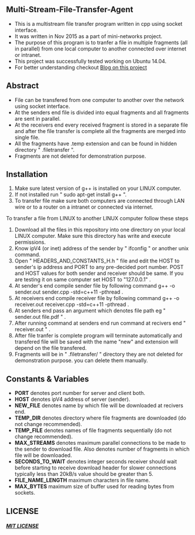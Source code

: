 
## Multi-Stream-File-Transfer-Agent

* This is a multistream file transfer program written in cpp using socket interface.
* It was written in Nov 2015 as a part of mini-networks project.
* The purpose of this program is to tranfer a file in multiple fragments (all in parallel) from one local computer to another connected over internet or intranet.
* This project was successfully tested working on Ubuntu 14.04.
* For better understanding checkout [Blog on this project](http://blog.manuchandel.com/2015/11/04/multistreamFileTransfer.html)

## Abstract

* File can be transfered from one computer to another over the network using socket interface.
* At the senders end file is divided into equal fragments and all fragments are sent in parallel.
* At the receivers end every received fragment is stored in a separate file and after the file transfer is complete all the fragments are merged into single file.
* All the fragments have .temp extension and can be found in hidden directory " .filetransfer ". 
* Fragments are not deleted for demonstration purpose.

## Installation

1. Make sure latest version of g++ is installed on your LINUX computer.
2. If not installed run " sudo apt-get install g++ ".
3. To transfer file make sure both computers are connected through LAN wire or to a router on a intranet or connected via internet.


To transfer a file from LINUX to another LINUX computer follow these steps <br>

1. Download all the files in this repository into one directory on your local LINUX computer. Make sure this directory has write and execute permissions.
2. Know ipV4 (or inet) address of the sender by " ifconfig " or another unix command. 
2. Open " HEADERS_AND_CONSTANTS_H.h " file and edit the HOST to sender's ip address and PORT to any pre-decided port number. POST and HOST values for both sender and receiver should be same. If you are testing it on same computer set HOST to "127.0.0.1" .
3. At sender's end compile sender file by following command g++ -o sender.out sender.cpp -std=c++11 -pthread .
4. At receivers end compile receiver file by following command g++ -o receiver.out receiver.cpp -std=c++11 -pthread .
5. At senders end pass an argument which denotes file path eg " sender.out  file.pdf " .
6. After running command at senders end run command at recivers end " receiver.out " .
7. After file tranfer is complete program will terminate automatically and transfered file will be saved with the name "new" and extension will depend on the file transfered.
8. Fragments will be in " .filetransfer/ " directory they are not deleted for demonstration purpose. you can delete them manually.


## Constants & Variables

* __PORT__              denotes port number for server and client both.
* __HOST__              denotes ipV4 address of server (sender).
* __NEW_FILE__          denotes name by which file will be downloaded at recivers end.
* __TEMP_DIR__          denotes directory where file fragments are downloaded (do not change recommended).
* __TEMP_FILE__         denotes names of file fragments sequentially (do not change recommended).
* __MAX_STREAMS__       denotes maximum parallel connections to be made to the sender to download file. Also denotes number of fragments in which file will be downloaded.
* __SECONDS_TO_WAIT__   denotes integer seconds receiver should wait before starting to receive download header for slower connections typically less than 20kB/s value should be greater than 5.
* __FILE_NAME_LENGTH__  maximum characters in file name.
* __MAX_BYTES__         maximum size of buffer used for reading bytes from sockets.

## LICENSE

##### [MIT LICENSE](https://github.com/manuchandel/Multi-Stream-File-Transfer/blob/master/LICENSE.md)
